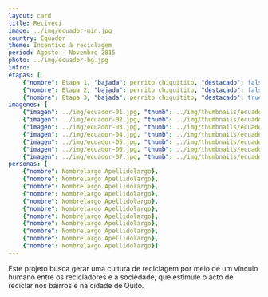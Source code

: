 ```yaml
---
layout: card
title: Reciveci
image: ../img/ecuador-min.jpg
country: Equador
theme: Incentivo à reciclagem
period: Agosto - Novembro 2015
photo: ../img/ecuador-bg.jpg
intro: 
etapas: [
	{"nombre": Etapa 1, "bajada": perrito chiquitito, "destacado": false}, 
	{"nombre": Etapa 2, "bajada": perrito chiquitito, "destacado": false},
	{"nombre": Etapa 3, "bajada": perrito chiquitito, "destacado": true}] 
imagenes: [
	{"imagen": ../img/ecuador-01.jpg, "thumb": ../img/thumbnails/ecuador-01.jpg}, 
	{"imagen": ../img/ecuador-02.jpg, "thumb": ../img/thumbnails/ecuador-02.jpg}, 
	{"imagen": ../img/ecuador-03.jpg, "thumb": ../img/thumbnails/ecuador-03.jpg}, 
	{"imagen": ../img/ecuador-04.jpg, "thumb": ../img/thumbnails/ecuador-04.jpg}, 
	{"imagen": ../img/ecuador-05.jpg, "thumb": ../img/thumbnails/ecuador-05.jpg}, 
	{"imagen": ../img/ecuador-06.jpg, "thumb": ../img/thumbnails/ecuador-06.jpg}, 
	{"imagen": ../img/ecuador-07.jpg, "thumb": ../img/thumbnails/ecuador-07.jpg}]
personas: [
	{"nombre": Nombrelargo Apellidolargo},
	{"nombre": Nombrelargo Apellidolargo},
	{"nombre": Nombrelargo Apellidolargo},
	{"nombre": Nombrelargo Apellidolargo},
	{"nombre": Nombrelargo Apellidolargo},
	{"nombre": Nombrelargo Apellidolargo},
	{"nombre": Nombrelargo Apellidolargo},
	{"nombre": Nombrelargo Apellidolargo},
	{"nombre": Nombrelargo Apellidolargo},
	{"nombre": Nombrelargo Apellidolargo},
	{"nombre": Nombrelargo Apellidolargo}]
---
```


Este projeto busca gerar uma cultura de reciclagem por meio de um vínculo humano entre os recicladores e a sociedade, que estimule o acto de reciclar nos bairros e na cidade de Quito.

